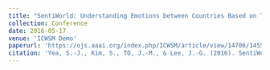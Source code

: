 ```yaml
---
title: "SentiWorld: Understanding Emotions between Countries Based on Tweets"
collection: Conference
date: 2016-05-17
venue: 'ICWSM Demo'
paperurl: 'https://ojs.aaai.org/index.php/ICWSM/article/view/14706/14555'
citation: 'Yea, S.-J., Kim, S., TO, J.-M., & Lee, J.-G. (2016). SentiWorld: Understanding Emotions between Countries Based on Tweets. ICWSM Demo.'
---
```

